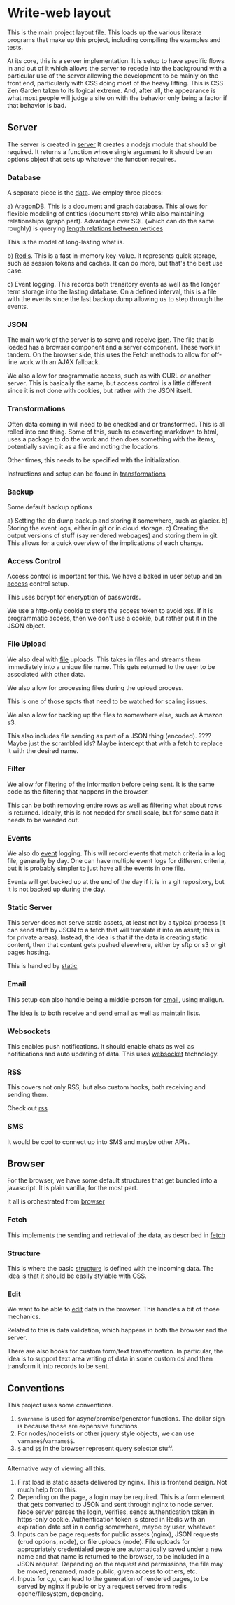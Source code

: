 # Write-web layout

This is the main project layout file. This loads up the various literate
programs that make up this project, including compiling the examples and
tests. 

At its core, this is a server implementation. It is setup to have specific
flows in and out of it which allows the server to recede into the background
with a particular use of the server allowing the development to be mainly on
the front end, particularly with CSS doing most of the heavy lifting. This is
CSS Zen Garden taken to its logical extreme. And, after all, the appearance is
what most people will judge a site on with the behavior only being a factor if
that behavior is bad. 


## Server

The server is created in [server](server.md "load:") It creates a nodejs
module that should be required. It returns a function whose single argument to
it should be an options object that sets up whatever the function requires. 


### Database

A separate piece is the [data](data.md "load:"). We employ three pieces:

a) [AragonDB](https://www.arangodb.com/). This is a document and graph
database. This allows for flexible modeling of entities (document store) while
also maintaining relationships (graph part). Advantage over SQL (which can do
the same roughly) is querying 
[length relations between vertices](https://medium.com/@neunhoef/graphs-in-data-modeling-is-the-emperor-naked-2e65e2744413#.x0a5z66ji)

This is the model of long-lasting what is.

b) [Redis](https://redis.io/). This is a fast in-memory key-value. It
represents quick storage, such as session tokens and caches. It can do more,
but that's the best use case. 

c) Event logging. This records both transitory events as well as the longer
term storage into the lasting database. On a defined interval, this is a file
with the events since the last backup dump allowing us to step through the
events. 



### JSON

The main work of the server is to serve and receive [json](json.md "load:").
The file that is loaded has a browser component and a server component. These
work in tandem. On the browser side, this uses the Fetch methods to allow for
off-line work with an AJAX fallback. 


We also allow for programmatic access, such as with CURL or another server.
This is basically the same, but access control is a little different since it
is not done with cookies, but rather with the JSON itself. 


### Transformations

Often data coming in will need to be checked and or transformed. This is all
rolled into one thing. Some of this, such as converting markdown to html, uses
a package to do the work and then does something with the items, potentially
saving it as a file and noting the locations. 

Other times, this needs to be specified with the initialization. 

Instructions and setup can be found in 
[transformations](transformations.md "load:")


### Backup

Some default backup options

a) Setting the db dump backup and storing it somewhere, such as glacier. 
b) Storing the event logs, either in git or in cloud storage.
c) Creating the output versions of stuff (say rendered webpages) and storing
them in git. This allows for a quick overview of the implications of each
change. 




### Access Control

Access control is important for this. We have a baked in user setup and an
[access](access.md "load:") control setup.

This uses bcrypt for encryption of passwords. 

We use a http-only cookie to store the access token to avoid xss. If it is
programmatic access, then we don't use a cookie, but rather put it in the JSON
object. 


### File Upload

We also deal with [file](file.md "load:") uploads. This takes in files and
streams them immediately into a unique file name. This gets returned to the
user to be associated with other data.   

We also allow for processing files during the upload process. 

This is one of those spots that need to be watched for scaling issues. 

We also allow for backing up the files to somewhere else, such as Amazon s3. 

This also includes file sending as part of a JSON thing (encoded). ???? Maybe
just the scrambled ids? Maybe intercept that with a fetch to replace it with
the desired name. 


### Filter

We allow for [filter](filter.md "load:")ing of the information before being sent. It is the same
code as the filtering that happens in the browser. 

This can be both removing entire rows as well as filtering what about rows is
returned. Ideally, this is not needed for small scale, but for some data it
needs to be weeded out. 


### Events

We also do [event](event.md "load:") logging. This will record events that
match criteria in a log file, generally by day. One can have multiple event
logs for different criteria, but it is probably simpler to just have all
the events in one file. 

Events will get backed up at the end of the day if it is in a git repository,
but it is not backed up during the day. 

### Static Server

This server does not serve static assets, at least not by a typical process
(it can send stuff by JSON to a fetch that will translate it into an asset;
this is for private areas). Instead, the idea is that if the data is creating
static content, then that content gets pushed elsewhere, either by sftp or s3
or git pages hosting. 

This is handled by [static](static.md "load:")

### Email

This setup can also handle being a middle-person for [email](email.md "load:"), using mailgun. 

The idea is to both receive and send email as well as maintain lists.  

### Websockets

This enables push notifications. It should enable chats as well as
notifications and auto updating of data. This uses [websocket](websocket.md "load:") technology.  


### RSS

This covers not only RSS, but also custom hooks, both receiving and sending
them. 

Check out [rss](rss.md "load:")


### SMS

It would be cool to connect up into SMS and maybe other APIs. 

## Browser

For the browser, we have some default structures that get bundled into a
javascript. It is plain vanilla, for the most part.

It all is orchestrated from [browser](browser.md "load:")

### Fetch

This implements the sending and retrieval of the data, as described in
[fetch](fetch.md "load:")


### Structure

This is where the basic [structure](structure.md "load:") is defined with the
incoming data. The idea is that it should be easily stylable with CSS. 

### Edit

We want to be able to [edit](edit.md "load:") data in the browser. This
handles a bit of those mechanics. 

Related to this is data validation, which happens in both the browser and the
server. 

There are also hooks for custom form/text transformation. In particular, the
idea is to support text area writing of data in some custom dsl and then
transform it into records to be sent.  



## Conventions

This project uses some conventions. 

1. `$varname` is used for async/promise/generator functions. The dollar sign
   is because these are expensive functions. 
2. For nodes/nodelists or other jquery style objects, we can use
   `varname$`/`varname$$`. 
3. `$` and `$$` in the browser represent query selector stuff.  


---

Alternative way of viewing all this. 

1. First load is static assets delivered by nginx. This is frontend design.
   Not much help from this.
2. Depending on the page, a login may be required. This is a form element that
   gets converted to JSON and sent through nginx to node server. Node server
   parses the login, verifies, sends authentication token in https-only
   cookie. Authentication token is stored in Redis with an expiration date set
   in a config somewhere, maybe by user, whatever.
3. Inputs can be page requests for public assets (nginx), JSON requests (crud
   options, node), or file uploads (node). File uploads for appropriately
   credentialed people are automatically saved under a new name and that name
   is returned to the browser, to be included in a JSON request. Depending on
   the request and permissions, the file may be moved, renamed, made public,
   given access to others, etc. 
4. Inputs for c,u, can lead to the generation of rendered pages, to be served
   by nginx if public or by a request served from redis cache/filesystem,
   depending. 


